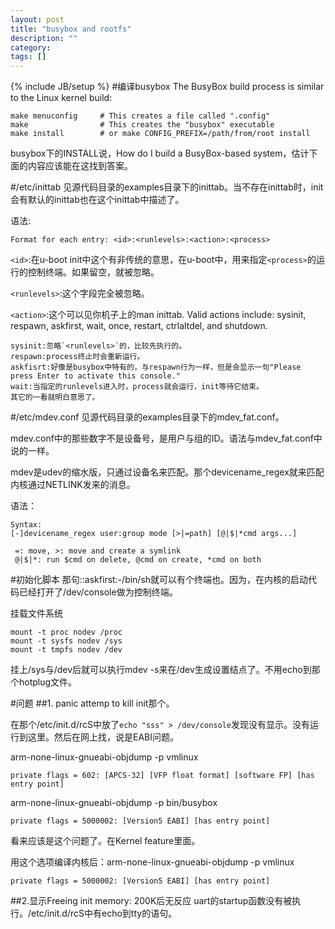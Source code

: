 ```yaml
---
layout: post
title: "busybox and rootfs"
description: ""
category: 
tags: []
---
```

{% include JB/setup %}
#编译busybox
The BusyBox build process is similar to the Linux kernel build:

    make menuconfig     # This creates a file called ".config"
    make                # This creates the "busybox" executable
    make install        # or make CONFIG_PREFIX=/path/from/root install

busybox下的INSTALL说，How do I build a BusyBox-based system，估计下面的内容应该能在这找到答案。

#/etc/inittab
见源代码目录的examples目录下的inittab。当不存在inittab时，init会有默认的inittab也在这个inittab中描述了。

语法:

    Format for each entry: <id>:<runlevels>:<action>:<process>

`<id>`:在u-boot init中这个有非传统的意思，在u-boot中，用来指定`<process>`的运行的控制终端。如果留空，就被忽略。

`<runlevels>`:这个字段完全被忽略。

`<action>`:这个可以见你机子上的man inittab. Valid actions include: sysinit, respawn, askfirst, wait, once, restart, ctrlaltdel, and shutdown.

    sysinit:忽略`<runlevels>`的，比较先执行的。
    respawn:process终止时会重新运行。
    askfisrt:好像是busybox中特有的，与respawn行为一样，但是会显示一句"Please press Enter to activate this console."
    wait:当指定的runlevels进入时，process就会运行，init等待它结束。
    其它的一看就明白意思了。

#/etc/mdev.conf
见源代码目录的examples目录下的mdev_fat.conf。

mdev.conf中的那些数字不是设备号，是用户与组的ID。语法与mdev_fat.conf中说的一样。

mdev是udev的缩水版，只通过设备名来匹配。那个devicename_regex就来匹配内核通过NETLINK发来的消息。

语法：

    Syntax:
    [-]devicename_regex user:group mode [>|=path] [@|$|*cmd args...]
    
     =: move, >: move and create a symlink
     @|$|*: run $cmd on delete, @cmd on create, *cmd on both

#初始化脚本
那句::askfirst:-/bin/sh就可以有个终端也。因为，在内核的启动代码已经打开了/dev/console做为控制终端。

挂载文件系统

    mount -t proc nodev /proc
    mount -t sysfs nodev /sys
    mount -t tmpfs nodev /dev

挂上/sys与/dev后就可以执行mdev -s来在/dev生成设置结点了。不用echo到那个hotplug文件。

#问题
##1.
panic attemp to kill init那个。

在那个/etc/init.d/rcS中放了`echo "sss" > /dev/console`发现没有显示。没有运行到这里。然后在网上找，说是EABI问题。

arm-none-linux-gnueabi-objdump -p vmlinux

    private flags = 602: [APCS-32] [VFP float format] [software FP] [has entry point]

arm-none-linux-gnueabi-objdump -p bin/busybox

    private flags = 5000002: [Version5 EABI] [has entry point]

看来应该是这个问题了。在Kernel feature里面。

用这个选项编译内核后：arm-none-linux-gnueabi-objdump -p vmlinux

    private flags = 5000002: [Version5 EABI] [has entry point]

##2.显示Freeing init memory: 200K后无反应
uart的startup函数没有被执行。/etc/init.d/rcS中有echo到tty的语句。


